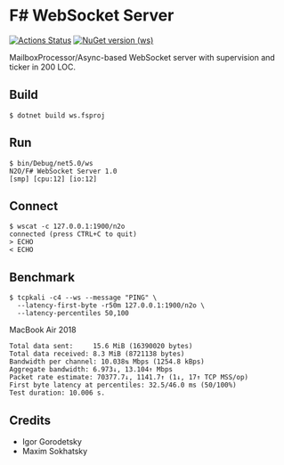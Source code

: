 F# WebSocket Server
===================

[![Actions Status](https://github.com/erpuno/ws/workflows/mix/badge.svg)](https://github.com/erpuno/ws/actions)
[![NuGet version (ws)](https://img.shields.io/nuget/v/ws.svg?style=flat-square)](https://www.nuget.org/packages/ws/)

MailboxProcessor/Async-based WebSocket server with supervision and ticker in 200 LOC.

Build
-----

```
$ dotnet build ws.fsproj
```

Run
---

```
$ bin/Debug/net5.0/ws
N2O/F# WebSocket Server 1.0
[smp] [cpu:12] [io:12]
```

Connect
-------

```
$ wscat -c 127.0.0.1:1900/n2o
connected (press CTRL+C to quit)
> ECHO
< ECHO
```

Benchmark
---------

```
$ tcpkali -c4 --ws --message "PING" \
  --latency-first-byte -r50m 127.0.0.1:1900/n2o \
  --latency-percentiles 50,100
```

MacBook Air 2018

```
Total data sent:     15.6 MiB (16390020 bytes)
Total data received: 8.3 MiB (8721138 bytes)
Bandwidth per channel: 10.038⇅ Mbps (1254.8 kBps)
Aggregate bandwidth: 6.973↓, 13.104↑ Mbps
Packet rate estimate: 70377.7↓, 1141.7↑ (1↓, 17↑ TCP MSS/op)
First byte latency at percentiles: 32.5/46.0 ms (50/100%)
Test duration: 10.006 s.
```

Credits
-------

* Igor Gorodetsky
* Maxim Sokhatsky
